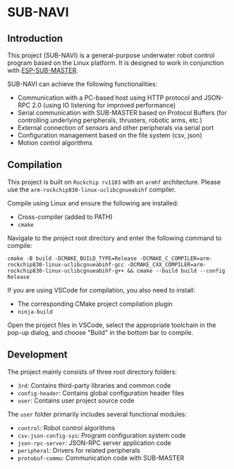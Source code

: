 # SUB-NAVI

## Introduction

This project (SUB-NAVI) is a general-purpose underwater robot control program based on the Linux platform. It is designed to work in conjunction with [ESP-SUB-MASTER](https://github.com/sfxfs/esp-sub-master).

SUB-NAVI can achieve the following functionalities:

- Communication with a PC-based host using HTTP protocol and JSON-RPC 2.0 (using IO listening for improved performance)
- Serial communication with SUB-MASTER based on Protocol Buffers (for controlling underlying peripherals, thrusters, robotic arms, etc.)
- External connection of sensors and other peripherals via serial port
- Configuration management based on the file system (csv, json)
- Motion control algorithms

## Compilation

This project is built on `Rockchip rv1103` with an `armhf` architecture. Please use the `arm-rockchip830-linux-uclibcgnueabihf` compiler.

Compile using Linux and ensure the following are installed:

- Cross-compiler (added to PATH)
- `cmake`

Navigate to the project root directory and enter the following command to compile:

```shell
cmake -B build -DCMAKE_BUILD_TYPE=Release -DCMAKE_C_COMPILER=arm-rockchip830-linux-uclibcgnueabihf-gcc -DCMAKE_CXX_COMPILER=arm-rockchip830-linux-uclibcgnueabihf-g++ && cmake --build build --config Release
```

If you are using VSCode for compilation, you also need to install:

- The corresponding CMake project compilation plugin
- `ninja-build`

Open the project files in VSCode, select the appropriate toolchain in the pop-up dialog, and choose "Build" in the bottom bar to compile.

## Development

The project mainly consists of three root directory folders:

- `3rd`: Contains third-party libraries and common code
- `config-header`: Contains global configuration header files
- `user`: Contains user project source code

The `user` folder primarily includes several functional modules:

- `control`: Robot control algorithms
- `csv-json-config-sys`: Program configuration system code
- `json-rpc-server`: JSON-RPC server application code
- `peripheral`: Drivers for related peripherals
- `protobuf-commu`: Communication code with SUB-MASTER